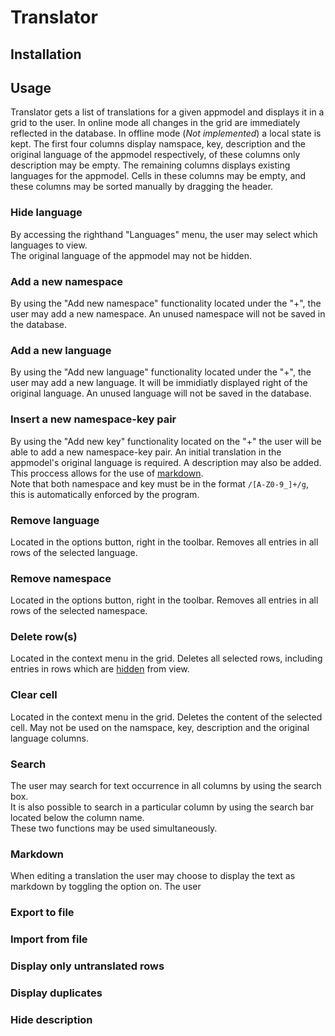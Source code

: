 # Translator 

## Installation 

## Usage
Translator gets a list of translations for a given appmodel and displays it in a grid to the user. In online mode all changes in the grid are immediately reflected in the database. In offline mode (_Not implemented_) a local state is kept. The first four columns display namspace, key, description and the original language of the appmodel respectively, of these columns only description may be empty. The remaining columns displays existing languages for the appmodel. Cells in these columns may be empty, and these columns may be sorted manually by dragging the header.

### Hide language 
By accessing the righthand "Languages" menu, the user may select which languages to view.  
The original language of the appmodel may not be hidden. 

### Add a new namespace
By using the "Add new namespace" functionality located under the "+", the user may add a new namespace. An unused namespace will not be saved in the database.

### Add a new language
By using the "Add new language" functionality located under the "+", the user may add a new language. It will be immidiatly displayed right of the original language. An unused language will not be saved in the database.

### Insert a new namespace-key pair 
By using the "Add new key" functionality located on the "+" the user will be able to add a new namespace-key pair. An initial translation in the appmodel's original language is required. A description may also be added.  
This proccess allows for the use of [markdown](#markdown).  
Note that both namespace and key must be in the format ``/[A-Z0-9_]+/g``, this is automatically enforced by the program.

### Remove language 
Located in the options button, right in the toolbar. Removes all entries in all rows of the selected language. 

### Remove namespace 
Located in the options button, right in the toolbar. Removes all entries in all rows of the selected namespace. 

### Delete row(s)
Located in the context menu in the grid. Deletes all selected rows, including entries in rows which are [hidden](#hide-language) from view. 

### Clear cell
Located in the context menu in the grid. Deletes the content of the selected cell. May not be used on the namspace, key, description and the original language columns.

### Search 
The user may search for text occurrence in all columns by using the search box.  
It is also possible to search in a particular column by using the search bar located below the column name.  
These two functions may be used simultaneously. 

### Markdown
When editing a translation the user may choose to display the text as markdown by toggling the option on. The user 

### Export to file

### Import from file

### Display only untranslated rows 

### Display duplicates 

### Hide description
